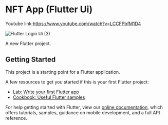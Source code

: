 # NFT App (Flutter Ui)

Youtube link:https://www.youtube.com/watch?v=LCCFPbfM1D4

![Flutter Login Ui (3)](https://user-images.githubusercontent.com/87581799/134552329-369601b5-1af8-45ac-a311-fd82fe5e7379.png)

A new Flutter project.

## Getting Started

This project is a starting point for a Flutter application.

A few resources to get you started if this is your first Flutter project:

- [Lab: Write your first Flutter app](https://flutter.dev/docs/get-started/codelab)
- [Cookbook: Useful Flutter samples](https://flutter.dev/docs/cookbook)

For help getting started with Flutter, view our
[online documentation](https://flutter.dev/docs), which offers tutorials,
samples, guidance on mobile development, and a full API reference.
